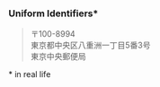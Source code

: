 ### Uniform Identifiers*

<blockquote style="text-align: left">〒100-8994 <br>
東京都中央区八重洲一丁目5番3号 <br>
東京中央郵便局
</blockquote>

\* in real life
